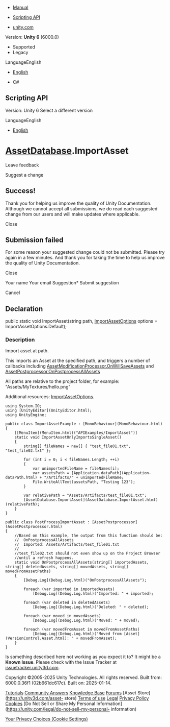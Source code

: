 [ ]()

  * [Manual](../Manual/index.html)
  * [Scripting API](../ScriptReference/index.html)

  * [unity.com](https://unity.com/)

Version: **Unity 6** (6000.0)

  * Supported
  * Legacy

LanguageEnglish

  * [English]()

  * C#

[ ](https://docs.unity3d.com)

## Scripting API

Version: Unity 6 Select a different version

LanguageEnglish

  * [English]()

#  [AssetDatabase](AssetDatabase.html).ImportAsset

Leave feedback

Suggest a change

## Success!

Thank you for helping us improve the quality of Unity Documentation. Although
we cannot accept all submissions, we do read each suggested change from our
users and will make updates where applicable.

Close

## Submission failed

For some reason your suggested change could not be submitted. Please <a>try
again</a> in a few minutes. And thank you for taking the time to help us
improve the quality of Unity Documentation.

Close

Your name Your email Suggestion* Submit suggestion

Cancel

[ ]()

## Declaration

public static void ImportAsset(string path,
[ImportAssetOptions](ImportAssetOptions.html) options =
ImportAssetOptions.Default);

### Description

Import asset at path.

This imports an Asset at the specified path, and triggers a number of
callbacks including
[AssetModificationProcessor.OnWillSaveAssets](AssetModificationProcessor.OnWillSaveAssets.html)
and
[AssetPostprocessor.OnPostprocessAllAssets](AssetPostprocessor.OnPostprocessAllAssets.html)  
  
All paths are relative to the project folder, for example:
"Assets/MyTextures/hello.png"  
  
Additional resources: [ImportAssetOptions](ImportAssetOptions.html).

    
    
    using System.IO;
    using [UnityEditor](UnityEditor.html);
    using UnityEngine;  
      
    public class ImportAssetExample : [MonoBehaviour](MonoBehaviour.html)
    {
        [[MenuItem](MenuItem.html)("APIExamples/ImportAsset")]
        static void ImportAssetOnlyImportsSingleAsset()
        {
            string[] fileNames = new[] { "test_file01.txt", "test_file02.txt" };  
      
            for (int i = 0; i < fileNames.Length; ++i)
            {
                var unimportedFileName = fileNames[i];
                var assetsPath = [Application.dataPath](Application-dataPath.html) + "/Artifacts/" + unimportedFileName;
                File.WriteAllText(assetsPath, "Testing 123");
            }  
      
            var relativePath = "Assets/Artifacts/test_file01.txt";
            [AssetDatabase.ImportAsset](AssetDatabase.ImportAsset.html)(relativePath);
        }
    }  
      
    public class PostProcessImportAsset : [AssetPostprocessor](AssetPostprocessor.html)
    {
        //Based on this example, the output from this function should be:
        //  OnPostprocessAllAssets
        //  Imported: Assets/Artifacts/test_file01.txt
        //
        //test_file02.txt should not even show up on the Project Browser
        //until a refresh happens.
        static void OnPostprocessAllAssets(string[] importedAssets, string[] deletedAssets, string[] movedAssets, string[] movedFromAssetPaths)
        {
            [Debug.Log](Debug.Log.html)("OnPostprocessAllAssets");  
      
            foreach (var imported in importedAssets)
                [Debug.Log](Debug.Log.html)("Imported: " + imported);  
      
            foreach (var deleted in deletedAssets)
                [Debug.Log](Debug.Log.html)("Deleted: " + deleted);  
      
            foreach (var moved in movedAssets)
                [Debug.Log](Debug.Log.html)("Moved: " + moved);  
      
            foreach (var movedFromAsset in movedFromAssetPaths)
                [Debug.Log](Debug.Log.html)("Moved from [Asset](VersionControl.Asset.html): " + movedFromAsset);
        }
    }
    

Is something described here not working as you expect it to? It might be a
**Known Issue**. Please check with the Issue Tracker at
[issuetracker.unity3d.com](https://issuetracker.unity3d.com).

Copyright ©2005-2025 Unity Technologies. All rights reserved. Built from:
6000.0.36f1 (02b661dc617c). Built on: 2025-01-14.

[Tutorials](https://unity3d.com/learn) [Community
Answers](https://answers.unity3d.com) [Knowledge
Base](https://support.unity3d.com/hc/en-us)
[Forums](https://forum.unity3d.com) [Asset Store](https://unity3d.com/asset-
store) [Terms of use](https://docs.unity3d.com/Manual/TermsOfUse.html)
[Legal](https://unity.com/legal) [Privacy
Policy](https://unity.com/legal/privacy-policy)
[Cookies](https://unity.com/legal/cookie-policy) [Do Not Sell or Share My
Personal Information](https://unity.com/legal/do-not-sell-my-personal-
information)

[Your Privacy Choices (Cookie Settings)](javascript:void\(0\);)


